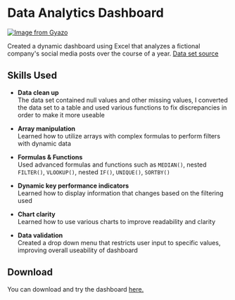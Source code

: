 # Data Analytics Dashboard  

[![Image from Gyazo](https://i.gyazo.com/8c4190622cc57dbc8d467bc6f01d08a2.gif)](https://gyazo.com/8c4190622cc57dbc8d467bc6f01d08a2)  

Created a dynamic dashboard using Excel that analyzes a fictional company's social media posts over the course of a year. [Data set source](https://github.com/intern2grow/social-media-data-analysis)

## Skills Used

* **Data clean up**  
The data set contained null values and other missing values, I converted the data set to a table and used various functions to fix discrepancies in order to make it more useable

* **Array manipulation**  
Learned how to utilize arrays with complex formulas to perform filters with dynamic data  

* **Formulas & Functions**  
Used advanced formulas and functions such as ``MEDIAN()``, nested ``FILTER()``, ``VLOOKUP()``, nested ``IF()``, ``UNIQUE()``, ``SORTBY()``

* **Dynamic key performance indicators**  
Learned how to display information that changes based on the filtering used

* **Chart clarity**  
Learned how to use various charts to improve readability and clarity

* **Data validation**  
Created a drop down menu that restricts user input to specific values, improving overall useability of dashboard

## Download  

You can download and try the dashboard [here.](dashboard.xlsx)

